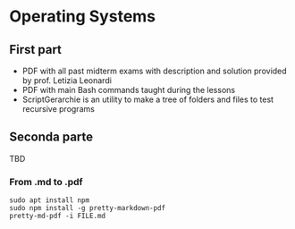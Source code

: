 # Operating Systems

## First part
- PDF with all past midterm exams with description and solution provided by prof. Letizia Leonardi
- PDF with main Bash commands taught during the lessons
- ScriptGerarchie is an utility to make a tree of folders and files to test recursive programs

## Seconda parte
TBD

### From .md to .pdf
```console
sudo apt install npm
sudo npm install -g pretty-markdown-pdf
pretty-md-pdf -i FILE.md
```
